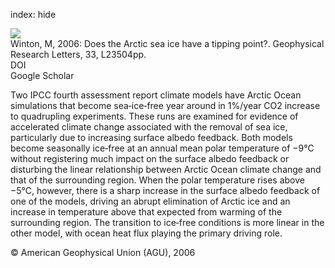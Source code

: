 index: hide

<div class="Citation">
    <div class="Citation-thumb CitationThumb-linked"  data-href="https://doi.org/10.1029/2006gl028017">
      <img src="https://static.claimspace.cloud/climate-study-static/refs/thumbs/12/Winton_2006b-thumb.png" />
    </div>

  <div class="Citation-body">
    <div class="Citation-text">Winton, M, 2006: Does the Arctic sea ice have a tipping point?. <span class="Article-journal">Geophysical Research Letters, </span><span class="Article-volume">33, </span>L23504pp.</div>
    <div class="Citation-links">
      <div class="CitationLink" data-href="https://doi.org/10.1029/2006gl028017">
        <div class="CitationLink-icon CitationLink-Doi"></div>
        <div class="CitationLink-text">DOI</div>
      </div>
      <div class="CitationLink" data-href="https://scholar.google.com/scholar?q=10.1029/2006gl028017">
        <div class="CitationLink-icon CitationLink-Scholar"></div>
        <div class="CitationLink-text">Google Scholar</div>
      </div>
    </div>
  </div>
</div>

Two IPCC fourth assessment report climate models have Arctic Ocean simulations that become sea‐ice‐free year around in 1%/year CO2 increase to quadrupling experiments. These runs are examined for evidence of accelerated climate change associated with the removal of sea ice, particularly due to increasing surface albedo feedback. Both models become seasonally ice‐free at an annual mean polar temperature of −9°C without registering much impact on the surface albedo feedback or disturbing the linear relationship between Arctic Ocean climate change and that of the surrounding region. When the polar temperature rises above −5°C, however, there is a sharp increase in the surface albedo feedback of one of the models, driving an abrupt elimination of Arctic ice and an increase in temperature above that expected from warming of the surrounding region. The transition to ice‐free conditions is more linear in the other model, with ocean heat flux playing the primary driving role.

<div class="Citation-copy">
&copy; American Geophysical Union (AGU), 2006
</div>